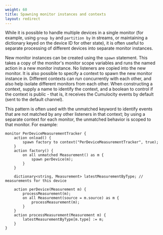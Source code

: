```yaml
---
weight: 60
title: Spawning monitor instances and contexts
layout: redirect
---
```


While it is possible to handle multiple devices in a single monitor (for example, using `group by` and `partition by` in streams, or maintaining a dictionary keyed on the device ID for other state), it is often useful to separate processing of different devices into separate monitor instances.

New monitor instances can be created using the `spawn` statement. This takes a copy of the monitor's monitor scope variables and runs the named action in a new monitor instance. No listeners are copied into the new monitor. It is also possible to specify a context to spawn the new monitor instance in. Different contexts can run concurrently with each other, and also help isolate different monitors from each other. When constructing a context, supply a name to identify the context, and a boolean to control if the context is public - that is, it receives the Cumulocity events by default (sent to the default channel).

This pattern is often used with the unmatched keyword to identify events that are not matched by any other listeners in that context; by using a separate context for each monitor, the unmatched behavior is scoped to that monitor. For example:

	monitor PerDeviceMeasurementTracker {
		action onload() {
			spawn factory to context("PerDeviceMeasurementTracker", true);
		}
		action factory() {
			on all unmatched Measurement() as m {
				spawn perDevice(m);
			}
		}
	
		dictionary<string, Measurement> latestMeasurementByType; // measurements for this device
	
		action perDevice(Measurement m) {
			processMeasurement(m);
			on all Measurement(source = m.source) as m {
				processMeasurement(m);
			}
		}
		action processMeasurement(Measurement m) {
			latestMeasurementByType[m.type] := m;
		}
	}
